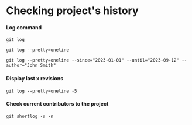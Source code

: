 # Checking project's history

#### Log command

```
git log
```

```
git log --pretty=oneline
```

```
git log --pretty=oneline --since="2023-01-01" --until="2023-09-12" --author="John Smith"
```

#### Display last x revisions

```
git log --pretty=oneline -5
```

#### Check current contributors to the project

```
git shortlog -s -n
```